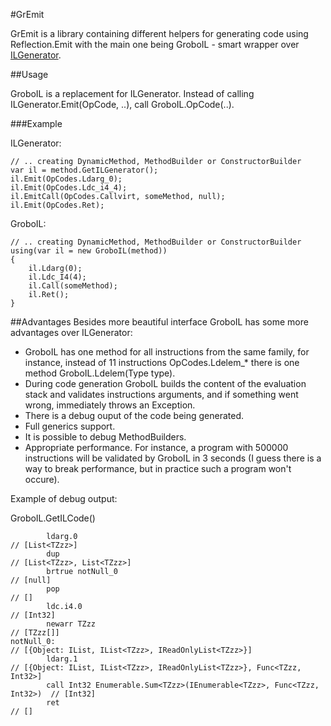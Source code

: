 #GrEmit

GrEmit is a library containing different helpers for generating code using Reflection.Emit with the main one being GroboIL - smart wrapper over [ILGenerator](http://msdn.microsoft.com/en-us/library/system.reflection.emit.ilgenerator.aspx).

##Usage

GroboIL is a replacement for ILGenerator. Instead of calling ILGenerator.Emit(OpCode, ..), call GroboIL.OpCode(..).

###Example

ILGenerator:
```
// .. creating DynamicMethod, MethodBuilder or ConstructorBuilder
var il = method.GetILGenerator();
il.Emit(OpCodes.Ldarg_0);
il.Emit(OpCodes.Ldc_i4_4);
il.EmitCall(OpCodes.Callvirt, someMethod, null);
il.Emit(OpCodes.Ret);
```
GroboIL:
```
// .. creating DynamicMethod, MethodBuilder or ConstructorBuilder
using(var il = new GroboIL(method))
{
    il.Ldarg(0);
    il.Ldc_I4(4);
    il.Call(someMethod);
    il.Ret();
}
```

##Advantages
Besides more beautiful interface GroboIL has some more advantages over ILGenerator:
 - GroboIL has one method for all instructions from the same family, for instance, instead of 11 instructions OpCodes.Ldelem_* there is one method GroboIL.Ldelem(Type type).
 - During code generation GroboIL builds the content of the evaluation stack and validates instructions arguments, and if something went wrong, immediately throws an Exception.
 - There is a debug ouput of the code being generated.
 - Full generics support.
 - It is possible to debug MethodBuilders.
 - Appropriate performance. For instance, a program with 500000 instructions will be validated by GroboIL in 3 seconds (I guess there is a way to break performance, but in practice such a program won't occure).

Example of debug output:

GroboIL.GetILCode()
```
        ldarg.0                                                                // [List<TZzz>]
        dup                                                                    // [List<TZzz>, List<TZzz>]
        brtrue notNull_0                                                       // [null]
        pop                                                                    // []
        ldc.i4.0                                                               // [Int32]
        newarr TZzz                                                            // [TZzz[]]
notNull_0:                                                                     // [{Object: IList, IList<TZzz>, IReadOnlyList<TZzz>}]
        ldarg.1                                                                // [{Object: IList, IList<TZzz>, IReadOnlyList<TZzz>}, Func<TZzz, Int32>]
        call Int32 Enumerable.Sum<TZzz>(IEnumerable<TZzz>, Func<TZzz, Int32>)  // [Int32]
        ret                                                                    // []
```